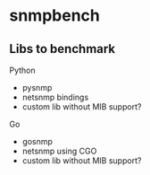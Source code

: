 # snmpbench

## Libs to benchmark

Python
- pysnmp
- netsnmp bindings
- custom lib without MIB support?

Go
- gosnmp
- netsnmp using CGO
- custom lib without MIB support?
